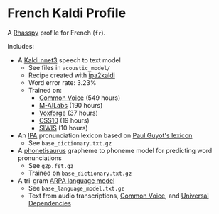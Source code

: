 # French Kaldi Profile

A [Rhasspy](https://github.com/rhasspy/rhasspy) profile for French (`fr`).

Includes:

* A [Kaldi nnet3](https://kaldi-asr.org/doc/dnn3.html) speech to text model
    * See files in `acoustic_model/`
    * Recipe created with [ipa2kaldi](https://github.com/rhasspy/ipa2kaldi)
    * Word error rate: 3.23%
    * Trained on:
        * [Common Voice](https://commonvoice.mozilla.org) (549 hours)
        * [M-AILabs](https://www.caito.de/2019/01/the-m-ailabs-speech-dataset/) (190 hours)
        * [Voxforge](http://voxforge.org/fr) (37 hours)
        * [CSS10](https://www.kaggle.com/bryanpark/french-single-speaker-speech-dataset) (19 hours)
        * [SIWIS](https://datashare.is.ed.ac.uk/handle/10283/2353) (10 hours)
* An [IPA](https://en.wikipedia.org/wiki/International_Phonetic_Alphabet) pronunciation lexicon based on [Paul Guyot's lexicon](https://github.com/pguyot/zamia-speech/releases)
    * See `base_dictionary.txt.gz`
* A [phonetisaurus](https://github.com/AdolfVonKleist/Phonetisaurus) grapheme to phoneme model for predicting word pronunciations
    * See `g2p.fst.gz`
    * Trained on `base_dictionary.txt.gz`
* A tri-gram [ARPA language model](https://cmusphinx.github.io/wiki/arpaformat/)
    * See `base_language_model.txt.gz`
    * Text from audio transcriptions, [Common Voice](https://github.com/mozilla/common-voice/tree/master/server/data/fr), and [Universal Dependencies](https://universaldependencies.org/)
